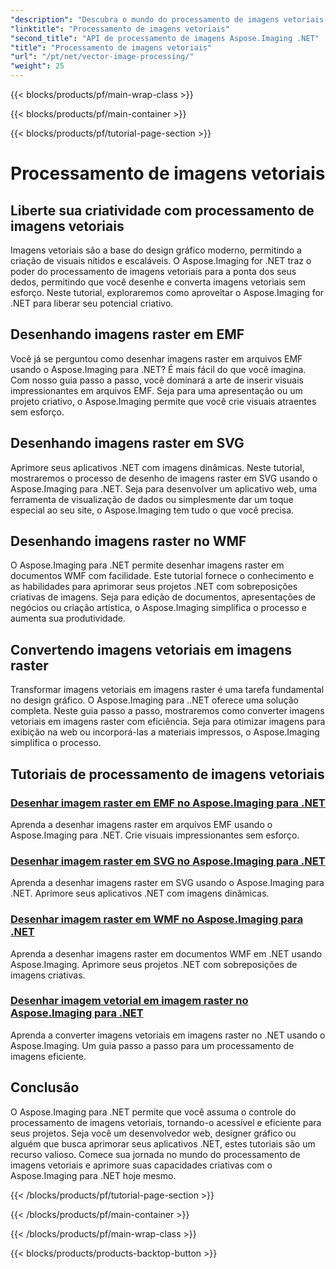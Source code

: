 ```yaml
---
"description": "Descubra o mundo do processamento de imagens vetoriais com o Aspose.Imaging para .NET. Aprenda a desenhar e converter imagens vetoriais com facilidade. Aprimore seus projetos .NET hoje mesmo!"
"linktitle": "Processamento de imagens vetoriais"
"second_title": "API de processamento de imagens Aspose.Imaging .NET"
"title": "Processamento de imagens vetoriais"
"url": "/pt/net/vector-image-processing/"
"weight": 25
---
```


{{< blocks/products/pf/main-wrap-class >}}

{{< blocks/products/pf/main-container >}}

{{< blocks/products/pf/tutorial-page-section >}}

# Processamento de imagens vetoriais


## Liberte sua criatividade com processamento de imagens vetoriais

Imagens vetoriais são a base do design gráfico moderno, permitindo a criação de visuais nítidos e escaláveis. O Aspose.Imaging for .NET traz o poder do processamento de imagens vetoriais para a ponta dos seus dedos, permitindo que você desenhe e converta imagens vetoriais sem esforço. Neste tutorial, exploraremos como aproveitar o Aspose.Imaging for .NET para liberar seu potencial criativo.

## Desenhando imagens raster em EMF

Você já se perguntou como desenhar imagens raster em arquivos EMF usando o Aspose.Imaging para .NET? É mais fácil do que você imagina. Com nosso guia passo a passo, você dominará a arte de inserir visuais impressionantes em arquivos EMF. Seja para uma apresentação ou um projeto criativo, o Aspose.Imaging permite que você crie visuais atraentes sem esforço.

## Desenhando imagens raster em SVG

Aprimore seus aplicativos .NET com imagens dinâmicas. Neste tutorial, mostraremos o processo de desenho de imagens raster em SVG usando o Aspose.Imaging para .NET. Seja para desenvolver um aplicativo web, uma ferramenta de visualização de dados ou simplesmente dar um toque especial ao seu site, o Aspose.Imaging tem tudo o que você precisa.

## Desenhando imagens raster no WMF

O Aspose.Imaging para .NET permite desenhar imagens raster em documentos WMF com facilidade. Este tutorial fornece o conhecimento e as habilidades para aprimorar seus projetos .NET com sobreposições criativas de imagens. Seja para edição de documentos, apresentações de negócios ou criação artística, o Aspose.Imaging simplifica o processo e aumenta sua produtividade.

## Convertendo imagens vetoriais em imagens raster

Transformar imagens vetoriais em imagens raster é uma tarefa fundamental no design gráfico. O Aspose.Imaging para ..NET oferece uma solução completa. Neste guia passo a passo, mostraremos como converter imagens vetoriais em imagens raster com eficiência. Seja para otimizar imagens para exibição na web ou incorporá-las a materiais impressos, o Aspose.Imaging simplifica o processo.

## Tutoriais de processamento de imagens vetoriais
### [Desenhar imagem raster em EMF no Aspose.Imaging para .NET](./draw-raster-image-on-emf/)
Aprenda a desenhar imagens raster em arquivos EMF usando o Aspose.Imaging para .NET. Crie visuais impressionantes sem esforço.
### [Desenhar imagem raster em SVG no Aspose.Imaging para .NET](./draw-raster-image-on-svg/)
Aprenda a desenhar imagens raster em SVG usando o Aspose.Imaging para .NET. Aprimore seus aplicativos .NET com imagens dinâmicas.
### [Desenhar imagem raster em WMF no Aspose.Imaging para .NET](./draw-raster-image-on-wmf/)
Aprenda a desenhar imagens raster em documentos WMF em .NET usando Aspose.Imaging. Aprimore seus projetos .NET com sobreposições de imagens criativas.
### [Desenhar imagem vetorial em imagem raster no Aspose.Imaging para .NET](./draw-vector-image-to-raster-image/)
Aprenda a converter imagens vetoriais em imagens raster no .NET usando o Aspose.Imaging. Um guia passo a passo para um processamento de imagens eficiente.

## Conclusão

O Aspose.Imaging para .NET permite que você assuma o controle do processamento de imagens vetoriais, tornando-o acessível e eficiente para seus projetos. Seja você um desenvolvedor web, designer gráfico ou alguém que busca aprimorar seus aplicativos .NET, estes tutoriais são um recurso valioso. Comece sua jornada no mundo do processamento de imagens vetoriais e aprimore suas capacidades criativas com o Aspose.Imaging para .NET hoje mesmo.

{{< /blocks/products/pf/tutorial-page-section >}}

{{< /blocks/products/pf/main-container >}}

{{< /blocks/products/pf/main-wrap-class >}}

{{< blocks/products/products-backtop-button >}}
